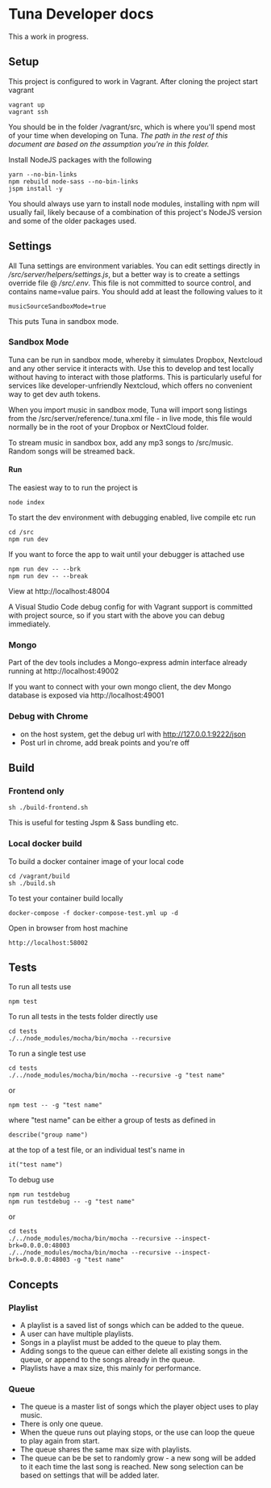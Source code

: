 # Tuna Developer docs

This a work in progress.

## Setup

This project is configured to work in Vagrant. After cloning the project start vagrant

    vagrant up
    vagrant ssh

You should be in the folder /vagrant/src, which is where you'll spend most of your time when developing on Tuna. _The path in the rest of this document are based on the assumption  you're in this folder._

 Install NodeJS packages with the following

    yarn --no-bin-links 
    npm rebuild node-sass --no-bin-links
    jspm install -y

You should always use yarn to install node modules, installing with npm will usually fail, likely because of a combination of this project's NodeJS version and some of the older packages used.

## Settings

All Tuna settings are environment variables. You can edit settings directly in _/src/server/helpers/settings.js_, but a better way is to create a settings override file @ _/src/.env_. This file is not committed to source control, and contains name=value pairs. You should add at least the following values to it

    musicSourceSandboxMode=true

This puts Tuna in sandbox mode.

### Sandbox Mode

Tuna can be run in sandbox mode, whereby it simulates Dropbox, Nextcloud and any other service it interacts with. Use this to develop and test locally without having to interact with those platforms. This is particularly useful for services like developer-unfriendly Nextcloud, which offers no convenient way to get dev auth tokens. 

When you import music in sandbox mode, Tuna will import song listings from the /src/server/reference/.tuna.xml file - in live mode, this file would normally be in the root of your Dropbox or NextCloud folder.

To stream music in sandbox box, add any mp3 songs to /src/music. Random songs will be streamed back.

#### Run

The easiest way to to run the project is

    node index

To start the dev environment with debugging enabled, live compile etc run

    cd /src
    npm run dev

If you want to force the app to wait until your debugger is attached use

    npm run dev -- --brk
    npm run dev -- --break

View at http://localhost:48004

A Visual Studio Code debug config for with Vagrant support is committed with project source, so if you start with the above you can debug immediately.

### Mongo 

Part of the dev tools includes a Mongo-express admin interface already running at http://localhost:49002

If you want to connect with your own mongo client, the dev Mongo database is exposed via http://localhost:49001

### Debug with Chrome

- on the host system, get the debug url with http://127.0.0.1:9222/json
- Post url in chrome, add break points and you're off

## Build

### Frontend only 

    sh ./build-frontend.sh

This is useful for testing Jspm & Sass bundling etc.

### Local docker build

To build a docker container image of your local code

    cd /vagrant/build
    sh ./build.sh

To test your container build locally

    docker-compose -f docker-compose-test.yml up -d

Open in browser from host machine

    http://localhost:58002


## Tests

To run all tests use

    npm test

To run all tests in the tests folder directly use

    cd tests
    ./../node_modules/mocha/bin/mocha --recursive

To run a single test use

    cd tests
    ./../node_modules/mocha/bin/mocha --recursive -g "test name"

or

    npm test -- -g "test name"

where "test name" can be either a group of tests as defined in 
 
    describe("group name") 
    
at the top of a test file, or an individual test's name in 

    it("test name")

To debug use

    npm run testdebug 
    npm run testdebug -- -g "test name" 

or

    cd tests
    ./../node_modules/mocha/bin/mocha --recursive --inspect-brk=0.0.0.0:48003
    ./../node_modules/mocha/bin/mocha --recursive --inspect-brk=0.0.0.0:48003 -g "test name"

## Concepts

### Playlist

- A playlist is a saved list of songs which can be added to the queue. 
- A user can have multiple playlists.
- Songs in a playlist must be added to the queue to play them. 
- Adding songs to the queue can either delete all existing songs in the queue, or append to the songs already in the queue.
- Playlists have a max size, this mainly for performance.

### Queue 

- The queue is a master list of songs which the player object uses to play music. 
- There is only one queue.
- When the queue runs out playing stops, or the use can loop the queue to play again from start.
- The queue shares the same max size with playlists.
- The queue can be be set to randomly grow - a new song will be added to it each time the last song is reached. New song selection can be based on settings that will be added later.

